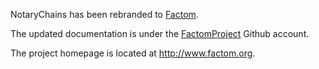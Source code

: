 NotaryChains has been rebranded to [Factom](https://github.com/FactomProject).

The updated documentation is under the [FactomProject](https://github.com/FactomProject/FactomDocs) Github account.

The project homepage is located at http://www.factom.org.
